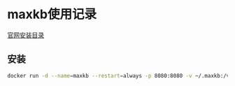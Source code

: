 # maxkb使用记录

[官网安装目录](https://maxkb.cn/docs/installation/online_installtion/)

## 安装

```bash
docker run -d --name=maxkb --restart=always -p 8080:8080 -v ~/.maxkb:/var/lib/postgresql/data -v ~/.python-packages:/opt/maxkb/app/sandbox/python-packages registry.fit2cloud.com/maxkb/maxkb

```
